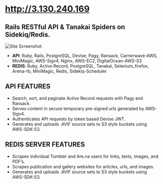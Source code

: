 http://3.130.240.169
=======
Rails RESTful API & Tanakai Spiders on Sidekiq/Redis.
-----------
![Site Screenshot](https://crystal-hair.nyc3.cdn.digitaloceanspaces.com/sitedemo.gif)

- <strong>API</strong>: Ruby, Rails, PostgreSQL, Devise, Pagy, Ransack, Carrierwave-AWS, MiniMagic, AWS-Sigv4, Nginx, AWS-EC2, DigitalOcean-AWS-S3
- <strong>REDIS</strong>: Ruby, Active Record, PostgreSQL, Tanakai, Selenium_firefox, Arena-rb, MiniMagic, Redis, Sidekiq-Scheduler

## API FEATURES
- Search, sort, and paginate Active Record requests with Pagy and Ransack.
- Serves content in secure temporary pre-signed urls generated by AWS-Sigv4.
- Authenticates API requests by token based Devise JWT.
- Generates and uploads .AVIF source sets to S3 style buckets using AWS-SDK-S3.

## REDIS SERVER FEATURES
- Scrapes individual Tumbler and Are.na users for links, texts, images, and PDF’s.
- Scrapes publication and gallery websites for articles, urls, and images.
- Generates and uploads .AVIF source sets to S3 style buckets using AWS-SDK-S3.
